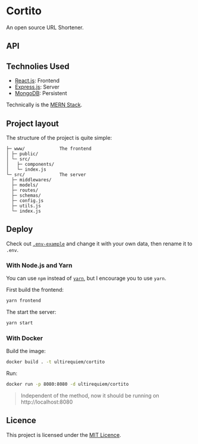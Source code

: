 # Cortito

An open source URL Shortener.

## API

## Technolies Used

- [React.js](https://reactjs.org): Frontend
- [Express.js](https://expressjs.com): Server
- [MongoDB](https://www.mongodb.com): Persistent

Technically is the [MERN Stack](https://www.mongodb.com/mern-stack).

## Project layout

The structure of the project is quite simple:

```
├─ www/             The frontend
│ ├─ public/
│ └─ src/
│   ├─ components/
│   └─ index.js
└─ src/             The server
  ├─ middlewares/
  ├─ models/
  ├─ routes/
  ├─ schemas/
  ├─ config.js
  ├─ utils.js
  └─ index.js
```

## Deploy

Check out [`.env-example`](./.env-example) and change it with your own data,
then rename it to `.env`.

### With Node.js and Yarn

You can use `npm` instead of [`yarn`](https://github.com/yarnpkg/berry), but I
encourage you to use `yarn`.

First build the frontend:

```sh
yarn frontend
```

The start the server:

```sh
yarn start
```

### With Docker

Build the image:

```sh
docker build . -t ultirequiem/cortito
```

Run:

```sh
docker run -p 8080:8080 -d ultirequiem/cortito
```

> Independent of the method, now it should be running on http://localhost:8080

## Licence

This project is licensed under the [MIT Licence](./license).

